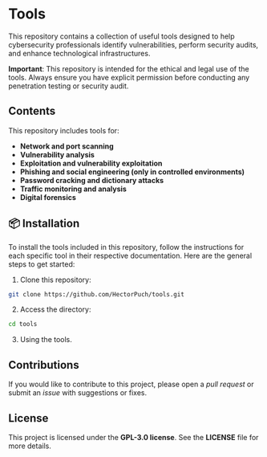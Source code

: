 # Tools

This repository contains a collection of useful tools designed to help cybersecurity professionals identify vulnerabilities, perform security audits, and enhance technological infrastructures.

**Important**: This repository is intended for the ethical and legal use of the tools. Always ensure you have explicit permission before conducting any penetration testing or security audit.

## Contents

This repository includes tools for:

- **Network and port scanning**
- **Vulnerability analysis**
- **Exploitation and vulnerability exploitation**
- **Phishing and social engineering (only in controlled environments)**
- **Password cracking and dictionary attacks**
- **Traffic monitoring and analysis**
- **Digital forensics**
  
## 📦 Installation

To install the tools included in this repository, follow the instructions for each specific tool in their respective documentation. Here are the general steps to get started:

1. Clone this repository:
```bash
git clone https://github.com/HectorPuch/tools.git
```

2. Access the directory:
```bash
cd tools
```

3. Using the tools.

## Contributions

If you would like to contribute to this project, please open a *pull request* or submit an *issue* with suggestions or fixes.

## License

This project is licensed under the **GPL-3.0 license**. See the **LICENSE** file for more details.
